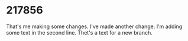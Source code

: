 # 217856
That's me making some changes. I've made another change.
I'm adding some text in the second line.
Thet's a text for a new branch.
